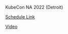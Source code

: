 
KubeCon NA 2022 (Detroit)

[Schedule Link](https://sched.co/182GH)

[Video](https://www.youtube.com/watch?v=BhMExNw9904)

